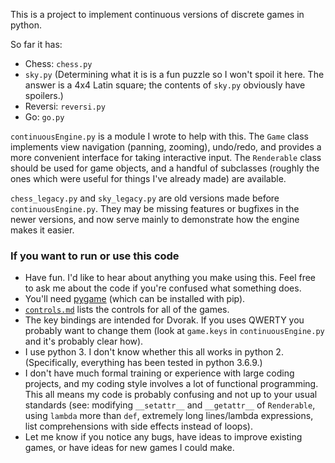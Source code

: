 This is a project to implement continuous versions of discrete games in python.

So far it has:

* Chess: `chess.py`
* `sky.py` (Determining what it is is a fun puzzle so I won't spoil it here. The answer is a 4x4 Latin square; the contents of `sky.py` obviously have spoilers.)
* Reversi: `reversi.py`
* Go: `go.py`

`continuousEngine.py` is a module I wrote to help with this. The `Game` class implements view navigation (panning, zooming), undo/redo, and provides a more convenient interface for taking interactive input. The `Renderable` class should be used for game objects, and a handful of subclasses (roughly the ones which were useful for things I've already made) are available.

`chess_legacy.py` and `sky_legacy.py` are old versions made before `continuousEngine.py`. They may be missing features or bugfixes in the newer versions, and now serve mainly to demonstrate how the engine makes it easier.

### If you want to run or use this code

* Have fun. I'd like to hear about anything you make using this. Feel free to ask me about the code if you're confused what something does.
* You'll need [pygame](https://www.pygame.org/news) (which can be installed with pip).
* [`controls.md`](controls.md) lists the controls for all of the games.
* The key bindings are intended for Dvorak. If you uses QWERTY you probably want to change them (look at `game.keys` in `continuousEngine.py` and it's probably clear how).
* I use python 3. I don't know whether this all works in python 2. (Specifically, everything has been tested in python 3.6.9.)
* I don't have much formal training or experience with large coding projects, and my coding style involves a lot of functional programming. This all means my code is probably confusing and not up to your usual standards (see: modifying `__setattr__` and `__getattr__` of `Renderable`, using `lambda` more than `def`, extremely long lines/lambda expressions, list comprehensions with side effects instead of loops).
* Let me know if you notice any bugs, have ideas to improve existing games, or have ideas for new games I could make.
